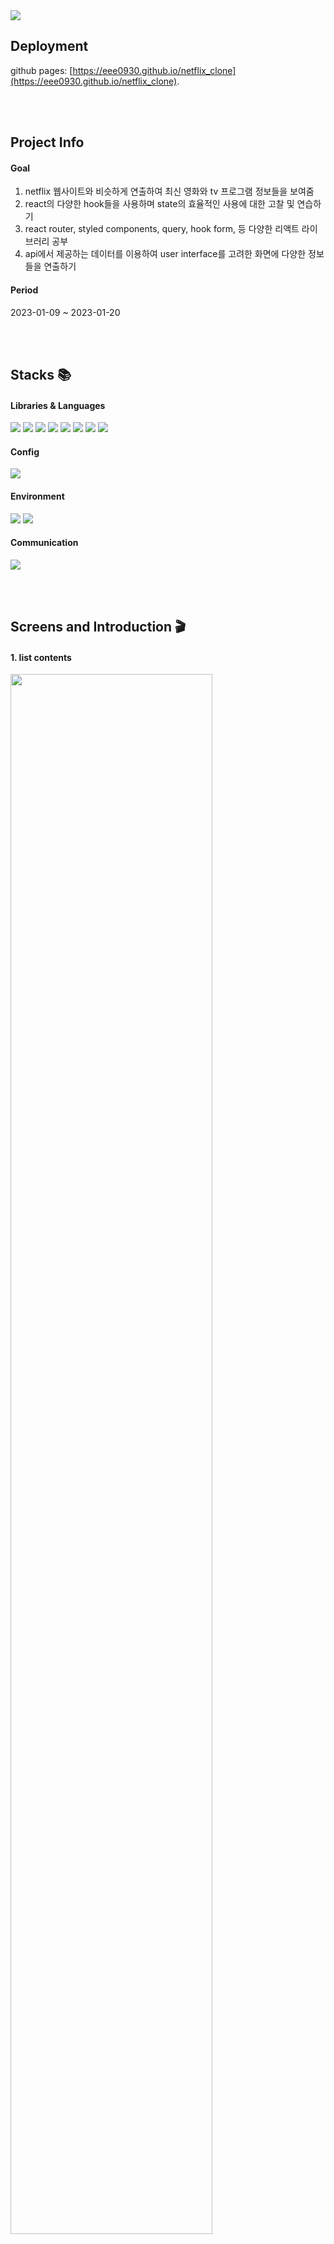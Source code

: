 <img src="https://capsule-render.vercel.app/api?type=waving&color=e51013&height=200&section=header&text=Netflix+Clone&fontSize=80" />

## Deployment
github pages: [https://eee0930.github.io/netflix_clone](https://eee0930.github.io/netflix_clone).

<br><br>

## Project Info
#### Goal
<ol>
  <li>netflix 웹사이트와 비슷하게 연출하여 최신 영화와 tv 프로그램 정보들을 보여줌</li>
  <li>react의 다양한 hook들을 사용하며 state의 효율적인 사용에 대한 고찰 및 연습하기</li>
  <li>react router, styled components, query, hook form, 등 다양한 리액트 라이브러리 공부</li>
  <li>api에서 제공하는 데이터를 이용하여 user interface를 고려한 화면에 다양한 정보들을 연출하기</li>
</ol>

#### Period
2023-01-09 ~ 2023-01-20


<br><br>

## Stacks 📚
#### Libraries & Languages
<div>
<img src="https://img.shields.io/badge/TypeScript-444444?style=for-the-badge&logo=typescript&logoColor=61DAFB"/>
<img src="https://img.shields.io/badge/React-333333?style=for-the-badge&logo=React&logoColor=61DAFB"/>
<img src="https://img.shields.io/badge/Styled Components-DB7093?style=for-the-badge&logo=styledcomponents&logoColor=white"/>
<img src="https://img.shields.io/badge/Recoil-018EF5?style=for-the-badge&logo=redux&logoColor=white"/>
<img src="https://img.shields.io/badge/React Query-FF4154?style=for-the-badge&logo=reactquery&logoColor=white"/>
<img src="https://img.shields.io/badge/React Router-CA4245?style=for-the-badge&logo=reactrouter&logoColor=white"/>
<img src="https://img.shields.io/badge/React Hook Form-EC5990?style=for-the-badge&logo=reacthookform&logoColor=white"/>
<img src="https://img.shields.io/badge/Framer Motion-0055FF?style=for-the-badge&logo=framer&logoColor=white"/>
</div>

#### Config
<div>
<img src="https://img.shields.io/badge/npm-CB3837?style=for-the-badge&logo=npm&logoColor=white"/>
</div>

#### Environment
<div>
<img src="https://img.shields.io/badge/Visual Studio Code-007ACC?style=for-the-badge&logo=visualstudiocode&logoColor=white"/>
<img src="https://img.shields.io/badge/GitHub-181717?style=for-the-badge&logo=github&logoColor=white"/>
</div>

#### Communication
<div>
<img src="https://img.shields.io/badge/Slack-4A154B?style=for-the-badge&logo=Slack&logoColor=white"/>
</div>


<br><br>


## Screens and Introduction 🎬
#### 1. list contents
<div>
<img width="80%" src="https://github.com/eee0930/netflix_clone/assets/37135523/914f9562-b038-4b06-a5ad-4596fc825a2e.gif"/>


##### skills & issues
<ol>
  <li>movies, tv show, weekly trends 화면에서 재사용할 수 있도록 slider를 compoenent로 나눔</li>
  <li>component가 destroy되거나 render 될 떄 효과를 줄 수 있는 AnimationPresence를 이용하여 slider가 넘어가는 효과를 줌. 
  slider의 key를 index라는 number type으로 주고 slider를 넘기는 버튼을 클릭하면 index가 변화되도록 함. 
  index가 바뀌면 reactjs는 새로운 slider가 생성되었다고 생각하여 slider 애니메이션 효과를 줄 수 있음.</li>
  <li>slider 버튼을 빠르게 두번 클릭하면 slider가 destroy 되기 전에 새로운 slider가 render 되어 버려서 component contents가 꼬여버리는 버그가 생김.
  slider가 움직이고 있다는 의미를 가진 leaving이라는 state를 정의하고, AnimatePresence의 onExitComplete prop을 사용하여 leaving이 true인 동안은 버튼이 동작하지 않게 구현
  </li>
  <li>화면을 리렌더링했을 때 components가 render 되어서 버튼을 클릭하지 않았는데도 slider 애니메이션 효과가 나타나는 버그가 생김.
  AnimatePresence에 initial prop을 이용하여 initail 값을 false로 설정하여 해결함.
  </li>
</ol>
</div>

#### 3. view details
<div>
<img width="80%" src="https://github.com/eee0930/netflix_clone/assets/37135523/0b5e0e36-6a0a-4cd9-9981-4f830ed6ce92.gif"/>
<p></p>
</div>

#### 4. trailer video
<div>
<img width="80%" src="https://github.com/eee0930/netflix_clone/assets/37135523/28e99ab8-0ed1-4573-8844-3441f565f9b4.gif"/>
<p></p>
</div>

#### 5. search results
<div>
<img width="80%" src="https://github.com/eee0930/netflix_clone/assets/37135523/060ddc04-c14a-4b83-9d04-80fb0d986330.gif"/>
<p></p>
</div>


<br><br>

## How to run 🏃‍♀️

- Open this folder on VSCode.
- Click on `View` -> `Terminal`.
- Run `npm i`.
- Change the `REACT_APP_MOVIE_API_KEY` on the `.env.example` file.
- Run `npm start`.

<br><br>

## Architecture

#### Directory structure

src
 ┣ components
 ┃ ┣ incl : components에 공통적으로 들어가는 components
 ┃ ┃ ┣ Banner.tsx
 ┃ ┃ ┣ ListCredits.tsx
 ┃ ┃ ┣ ListSimilarContents.tsx
 ┃ ┃ ┗ Video.tsx
 ┃ ┣ styled : 각 components에 들어갈 style들
 ┃ ┃ ┣ BannerStyle.tsx
 ┃ ┃ ┣ DetailStyle.tsx
 ┃ ┃ ┣ HeaderStyle.tsx
 ┃ ┃ ┣ ListSearchStyle.tsx
 ┃ ┃ ┣ ModalStyle.tsx
 ┃ ┃ ┗ SliderStyle.tsx
 ┃ ┣ Header.tsx
 ┃ ┣ ListSearchContent.tsx
 ┃ ┣ ListSearchPeople.tsx
 ┃ ┣ Modal.tsx
 ┃ ┣ ModalForSearch.tsx
 ┃ ┣ ModalForTrending.tsx
 ┃ ┣ SliderForContents.tsx
 ┃ ┣ SliderForTrending.tsx
 ┃ ┗ SliderForTrendingPeople.tsx
 ┣ routes
 ┃ ┣ DetailMovie.tsx
 ┃ ┣ DetailPerson.tsx
 ┃ ┣ DetailTv.tsx
 ┃ ┣ Home.tsx
 ┃ ┣ Search.tsx
 ┃ ┣ Trending.tsx
 ┃ ┗ Tv.tsx
 ┣ App.tsx
 ┣ Router.tsx
 ┣ Svg.tsx
 ┣ api.ts
 ┣ atoms.tsx : components에 전역적으로 사용될 변수들 (recoil)
 ┣ index.tsx
 ┣ styled.d.ts
 ┣ theme.ts
 ┗ util.ts : 이미지 로딩 주소